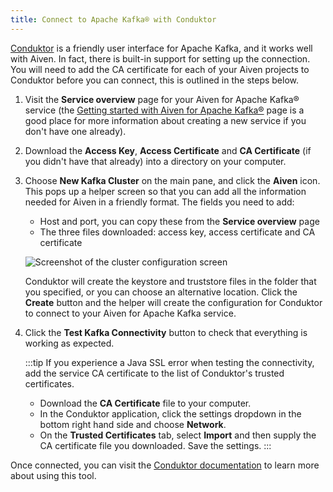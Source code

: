 ```yaml
---
title: Connect to Apache Kafka® with Conduktor
---
```


[Conduktor](https://www.conduktor.io/) is a friendly user interface for
Apache Kafka, and it works well with Aiven. In fact, there is built-in
support for setting up the connection. You will need to add the CA
certificate for each of your Aiven projects to Conduktor before you can
connect, this is outlined in the steps below.

1.  Visit the **Service overview** page for your Aiven for Apache Kafka®
    service (the [Getting started with Aiven for Apache Kafka®](/docs/products/kafka/get-started) page is a good place for more information about creating
    a new service if you don't have one already).

2.  Download the **Access Key**, **Access Certificate** and **CA
    Certificate** (if you didn't have that already) into a directory on
    your computer.

3.  Choose **New Kafka Cluster** on the main pane, and click the
    **Aiven** icon. This pops up a helper screen so that you can add all
    the information needed for Aiven in a friendly format. The fields
    you need to add:

    -   Host and port, you can copy these from the **Service overview**
        page
    -   The three files downloaded: access key, access certificate and
        CA certificate

    ![Screenshot of the cluster configuration screen](/images/products/kafka/conduktor-config.png)

    Conduktor will create the keystore and truststore files in the
    folder that you specified, or you can choose an alternative
    location. Click the **Create** button and the helper will create the
    configuration for Conduktor to connect to your Aiven for Apache
    Kafka service.

4.  Click the **Test Kafka Connectivity** button to check that
    everything is working as expected.

    :::tip
    If you experience a Java SSL error when testing the connectivity,
    add the service CA certificate to the list of Conduktor's trusted
    certificates.

    -   Download the **CA Certificate** file to your computer.
    -   In the Conduktor application, click the settings dropdown in the
        bottom right hand side and choose **Network**.
    -   On the **Trusted Certificates** tab, select **Import** and then
        supply the CA certificate file you downloaded. Save the
        settings.
    :::

Once connected, you can visit the [Conduktor
documentation](https://docs.conduktor.io/) to learn more about using
this tool.
